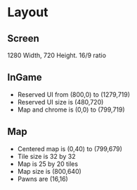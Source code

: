Layout
======

Screen
------

1280 Width, 720 Height.  16/9 ratio

InGame
------

* Reserved UI from (800,0) to (1279,719)
* Reserved UI size is (480,720)
* Map and chrome is (0,0) to (799,719)

Map
---

* Centered map is (0,40) to (799,679)
* Tile size is 32 by 32
* Map is 25 by 20 tiles
* Map size is (800,640)
* Pawns are (16,16)
